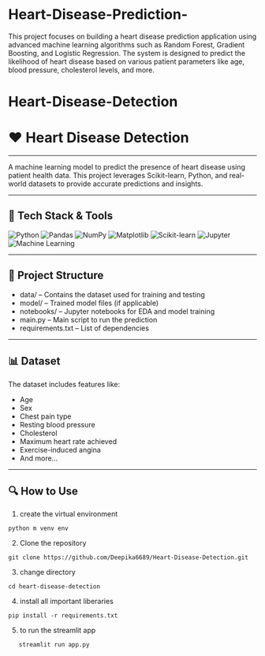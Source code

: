 # Heart-Disease-Prediction-
This project focuses on building a heart disease prediction application using advanced machine learning algorithms such as Random Forest, Gradient Boosting, and Logistic Regression. The system is designed to predict the likelihood of heart disease based on various patient parameters like age, blood pressure, cholesterol levels, and more.
# Heart-Disease-Detection
# ❤ Heart Disease Detection
----------------------------------------

A machine learning model to predict the presence of heart disease using patient health data. This project leverages Scikit-learn, Python, and real-world datasets to provide accurate predictions and insights.

-------------------------

## 🚀 Tech Stack & Tools
![Python](https://img.shields.io/badge/Python-3776AB?style=for-the-badge&logo=python&logoColor=white)
![Pandas](https://img.shields.io/badge/Pandas-150458?style=for-the-badge&logo=pandas&logoColor=white)
![NumPy](https://img.shields.io/badge/NumPy-013243?style=for-the-badge&logo=numpy&logoColor=white)
![Matplotlib](https://img.shields.io/badge/Matplotlib-11557C?style=for-the-badge&logo=matplotlib&logoColor=white)
![Scikit-learn](https://img.shields.io/badge/Scikit--learn-F7931E?style=for-the-badge&logo=scikit-learn&logoColor=white)
![Jupyter](https://img.shields.io/badge/Jupyter-F37626?style=for-the-badge&logo=jupyter&logoColor=white)
![Machine Learning](https://img.shields.io/badge/Machine%20Learning-00C7B7?style=for-the-badge)

----------------------------------------------------------------------------

## 📂 Project Structure

- data/ – Contains the dataset used for training and testing
- model/ – Trained model files (if applicable)
- notebooks/ – Jupyter notebooks for EDA and model training
- main.py – Main script to run the prediction
- requirements.txt – List of dependencies

--------------------------------

## 📊 Dataset

The dataset includes features like:
- Age
- Sex
- Chest pain type
- Resting blood pressure
- Cholesterol
- Maximum heart rate achieved
- Exercise-induced angina
- And more...

---------------

## 🔍 How to Use
1. create the virtual environment
```
python m venv env
```
   

2. Clone the repository  
```
git clone https://github.com/Deepika6689/Heart-Disease-Detection.git
```

3. change directory
```
cd heart-disease-detection
```

4. install all important liberaries
```
pip install -r requirements.txt
```

5. to run the streamlit app
```
   streamlit run app.py
```
